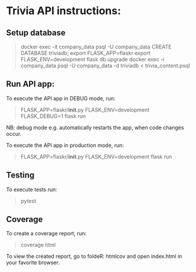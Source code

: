 # Trivia API instructions:

## Setup database

> docker exec -it company_data psql -U company_data
> CREATE DATABASE triviadb;
> export FLASK_APP=flaskr
> export FLASK_ENV=development
> flask db upgrade
> docker exec -i company_data psql -U company_data -d triviadb < trivia_content.psql

## Run API app:

To execute the API app in DEBUG mode, run:

> FLASK_APP=flaskr/__init__.py FLASK_ENV=development FLASK_DEBUG=1 flask run

NB: debug mode e.g. automatically restarts the app, when code changes occur.

To execute the API app in production mode, run:

> FLASK_APP=flaskr/__init__.py FLASK_ENV=development flask run

## Testing

To execute tests run:

> pytest

## Coverage

To create a coverage report, run:

> coverage html

To view the created report, go to foldeR: htmlcov and open index.html in your favorite browser.